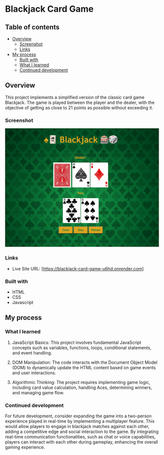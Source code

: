 # Blackjack Card Game

## Table of contents

- [Overview](#overview)
  - [Screenshot](#screenshot)
  - [Links](#links)
- [My process](#my-process)
  - [Built with](#built-with)
  - [What I learned](#what-i-learned)
  - [Continued development](#continued-development)

## Overview

This project implements a simplified version of the classic card game Blackjack. The game is played between the player and the dealer, with the objective of getting as close to 21 points as possible without exceeding it.

### Screenshot

![image](screenshot.png)

### Links

- Live Site URL: [https://blackjack-card-game-u6hd.onrender.com]

### Built with

- HTML
- CSS
- Javascript

## My process

### What I learned

1. JavaScript Basics: This project involves fundamental JavaScript concepts such as variables, functions, loops, conditional statements, and event handling.

2. DOM Manipulation: The code interacts with the Document Object Model (DOM) to dynamically update the HTML content based on game events and user interactions.

3. Algorithmic Thinking: The project requires implementing game logic, including card value calculation, handling Aces, determining winners, and managing game flow.

### Continued development

For future development, consider expanding the game into a two-person experience played in real-time by implementing a multiplayer feature. This would allow players to engage in blackjack matches against each other, adding a competitive edge and social interaction to the game. By integrating real-time communication functionalities, such as chat or voice capabilities, players can interact with each other during gameplay, enhancing the overall gaming experience.
